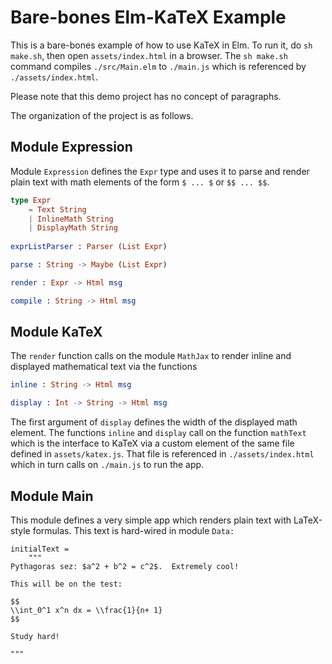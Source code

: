 # Bare-bones Elm-KaTeX Example


This is a bare-bones example of how to use KaTeX in Elm. To run it, do `sh make.sh`, then open
`assets/index.html` in a browser.   The `sh make.sh` command compiles `./src/Main.elm` to `./main.js`
which is referenced by `./assets/index.html`.


Please note that this demo project has no concept 
of paragraphs.


The organization of the project is as follows.  


## Module Expression

Module `Expression` defines the `Expr` type and uses it to parse and render plain text with 
math elements of the form `$ ... $` or `$$ ... $$`.

```elm
type Expr
    = Text String
    | InlineMath String
    | DisplayMath String
    
exprListParser : Parser (List Expr)   

parse : String -> Maybe (List Expr)

render : Expr -> Html msg

compile : String -> Html msg
```


## Module KaTeX

The `render` function calls on the module `MathJax` to render inline and displayed mathematical
text via the functions

```elm
inline : String -> Html msg

display : Int -> String -> Html msg
```

The first argument of `display` defines the width of the displayed math element.
The functions `inline` and `display` call on the function `mathText` which is 
the interface to KaTeX via a custom element of the same file defined in 
`assets/katex.js`.  That file is referenced in `./assets/index.html` which 
in turn calls on `./main.js` to run the app.

## Module Main

This module defines a very simple app which renders plain text with LaTeX-style formulas.  This text is hard-wired
in module `Data:`

```text
initialText =
    """
Pythagoras sez: $a^2 + b^2 = c^2$.  Extremely cool!

This will be on the test:

$$
\\int_0^1 x^n dx = \\frac{1}{n+ 1}
$$

Study hard!

"""
```